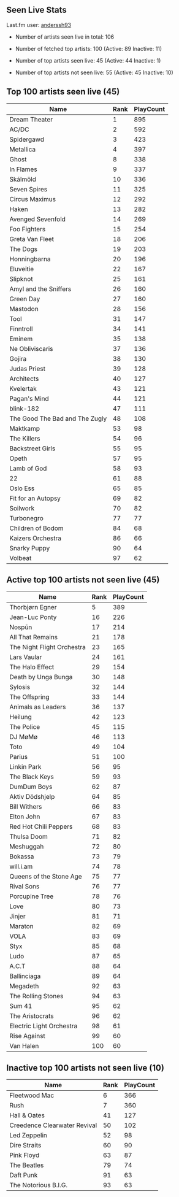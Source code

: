 ## Seen Live Stats

Last.fm user: [anderssh93](https://www.last.fm/user/anderssh93)

- Number of artists seen live in total: 106

- Number of fetched top artists: 100 (Active: 89 Inactive: 11)

- Number of top artists seen live: 45 (Active: 44 Inactive: 1)

- Number of top artists not seen live: 55 (Active: 45 Inactive: 10)

## Top 100 artists seen live (45)

Name                           | Rank | PlayCount
------------------------------ | ---- | ---------
Dream Theater                  | 1    | 895      
AC/DC                          | 2    | 592      
Spidergawd                     | 3    | 423      
Metallica                      | 4    | 397      
Ghost                          | 8    | 338      
In Flames                      | 9    | 337      
Skálmöld                       | 10   | 336      
Seven Spires                   | 11   | 325      
Circus Maximus                 | 12   | 292      
Haken                          | 13   | 282      
Avenged Sevenfold              | 14   | 269      
Foo Fighters                   | 15   | 254      
Greta Van Fleet                | 18   | 206      
The Dogs                       | 19   | 203      
Honningbarna                   | 20   | 196      
Eluveitie                      | 22   | 167      
Slipknot                       | 25   | 161      
Amyl and the Sniffers          | 26   | 160      
Green Day                      | 27   | 160      
Mastodon                       | 28   | 156      
Tool                           | 31   | 147      
Finntroll                      | 34   | 141      
Eminem                         | 35   | 138      
Ne Obliviscaris                | 37   | 136      
Gojira                         | 38   | 130      
Judas Priest                   | 39   | 128      
Architects                     | 40   | 127      
Kvelertak                      | 43   | 121      
Pagan's Mind                   | 44   | 121      
blink-182                      | 47   | 111      
The Good The Bad and The Zugly | 48   | 108      
Maktkamp                       | 53   | 98       
The Killers                    | 54   | 96       
Backstreet Girls               | 55   | 95       
Opeth                          | 57   | 95       
Lamb of God                    | 58   | 93       
22                             | 61   | 88       
Oslo Ess                       | 65   | 85       
Fit for an Autopsy             | 69   | 82       
Soilwork                       | 70   | 82       
Turbonegro                     | 77   | 77       
Children of Bodom              | 84   | 68       
Kaizers Orchestra              | 86   | 66       
Snarky Puppy                   | 90   | 64       
Volbeat                        | 97   | 62       

## Active top 100 artists not seen live (45)

Name                       | Rank | PlayCount
-------------------------- | ---- | ---------
Thorbjørn Egner            | 5    | 389      
Jean-Luc Ponty             | 16   | 226      
Nospūn                     | 17   | 214      
All That Remains           | 21   | 178      
The Night Flight Orchestra | 23   | 165      
Lars Vaular                | 24   | 161      
The Halo Effect            | 29   | 154      
Death by Unga Bunga        | 30   | 148      
Sylosis                    | 32   | 144      
The Offspring              | 33   | 144      
Animals as Leaders         | 36   | 137      
Heilung                    | 42   | 123      
The Police                 | 45   | 115      
DJ MøMø                    | 46   | 113      
Toto                       | 49   | 104      
Parius                     | 51   | 100      
Linkin Park                | 56   | 95       
The Black Keys             | 59   | 93       
DumDum Boys                | 62   | 87       
Aktiv Dödshjelp            | 64   | 85       
Bill Withers               | 66   | 83       
Elton John                 | 67   | 83       
Red Hot Chili Peppers      | 68   | 83       
Thulsa Doom                | 71   | 82       
Meshuggah                  | 72   | 80       
Bokassa                    | 73   | 79       
will.i.am                  | 74   | 78       
Queens of the Stone Age    | 75   | 77       
Rival Sons                 | 76   | 77       
Porcupine Tree             | 78   | 76       
Love                       | 80   | 73       
Jinjer                     | 81   | 71       
Maraton                    | 82   | 69       
VOLA                       | 83   | 69       
Styx                       | 85   | 68       
Ludo                       | 87   | 65       
A.C.T                      | 88   | 64       
Ballinciaga                | 89   | 64       
Megadeth                   | 92   | 63       
The Rolling Stones         | 94   | 63       
Sum 41                     | 95   | 62       
The Aristocrats            | 96   | 62       
Electric Light Orchestra   | 98   | 61       
Rise Against               | 99   | 60       
Van Halen                  | 100  | 60       

## Inactive top 100 artists not seen live (10)

Name                         | Rank | PlayCount
---------------------------- | ---- | ---------
Fleetwood Mac                | 6    | 366      
Rush                         | 7    | 360      
Hall & Oates                 | 41   | 127      
Creedence Clearwater Revival | 50   | 102      
Led Zeppelin                 | 52   | 98       
Dire Straits                 | 60   | 90       
Pink Floyd                   | 63   | 87       
The Beatles                  | 79   | 74       
Daft Punk                    | 91   | 63       
The Notorious B.I.G.         | 93   | 63       
